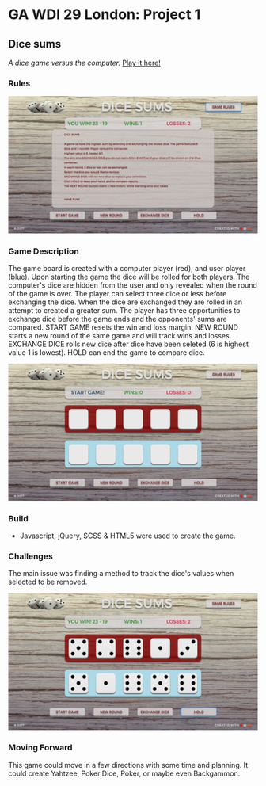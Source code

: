# GA WDI 29 London: Project 1

## Dice sums

*A dice game versus the computer.* [Play it here!](https://dice-sums.herokuapp.com/)

### Rules
![alt text](dice-sums-rules.png "Logo Title Text 1")
### Game Description

The game board is created with a computer player (red), and user player (blue). Upon starting the game the dice will be rolled for both players. The computer's dice are hidden from the user and only revealed when the round of the game is over. The player can select three dice or less before exchanging the dice.
When the dice are exchanged they are rolled in an attempt to created a greater sum. The player has three opportunities to exchange dice before the game ends and the opponents' sums are compared. START GAME resets the win and loss margin. NEW ROUND starts a new round of the same game and will track wins and losses. EXCHANGE DICE rolls new dice after dice have been seleted (6 is highest value 1 is lowest). HOLD can end the game to compare dice.

![alt text](dice-sums-title.png "Logo Title Text 1")


### Build

* Javascript, jQuery, SCSS & HTML5 were used to create the game.

### Challenges

The main issue was finding a method to track the dice's values when selected to be removed.

![alt text](dice-sums-win.png "Logo Title Text 1")

### Moving Forward

This game could move in a few directions with some time and planning. It could create Yahtzee, Poker Dice, Poker, or maybe even Backgammon.
